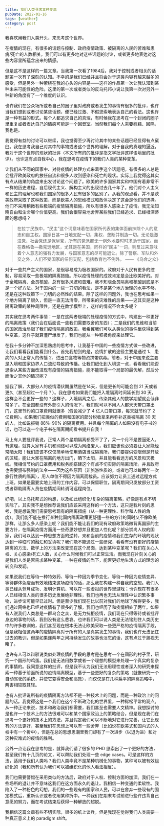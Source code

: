 ```yaml
---
title: 我们人类寻求某种变革
pubDate: 2022-01-16
tags: [weather]
category: post
---
```


我喜欢用我们人类开头，来思考这个世界。

在疫情的现在，有很多的话题与控制、政府疫情政策、被隔离的人民的苦难和患病/死亡的人数相关。我们可以有更多地对这些话题的讨论，或者更多地表达对这些内容里所蕴含出来的情感。

但是这不是这样的一篇文章。当我第一次看了1984后，我对于控制或者相关的话题第一次有了深刻的认知。不幸的是我们已经并且将会对于这类内容有越来越多的感受，但是另外一种萦绕在我的心头的内容是——这样的作品第一次让我认知到某种未来可能性的危险。这里的第一次或者类似的反乌托邦小说让我第一次对另外一种新的角度有了一个维度的认识。

也许我们在公众场所或者自己的圈子里对政府或者发生的事情有很多的批评，也许当我们想到或者讨论某些话题，便已经过激、不假思索地表达自己的看法。这也许是一种有益的形式。每个人都追求自己的真理，有时候我在思考在一个封闭的圈子里重复或者表达自己的情感可能是一个回音室。当然我们每个人需要慰藉、回鸣，我也是。

我觉得有益的讨论可以继续，我也觉得至少再讨论其中的某些话题已经显得有点窠臼。我在思考我自己对其中的事物或者这个世界的理解，对于自我的真理的逼近，我对于这个世界的现状的批评（本文所有的的批评是指文学批评这样语境里的批评）。也许这有点自我中心，我在思考在疫情下的我们人类的某种变革。

让我们从不同的国家中、对待疫情的处理方式来着手这个话题吧。有很多的人总是会批评欧美政府的放任自流和很多人收到感染和死亡的现状。实际上我觉得这其实有点从结果的角度来出发讨论这个问题了。欧美的许多国家其实和中国有着非常不一样的历史进程，自后现代主义、解构主义的出现过去几十年了。他们对个人主义和民主的理解也和我们国家的很多人民有很多的区别了。从我的观点看，并不是欧美政府采取了这种政策，而是欧美人的思维模式和政体决定了这会是他们的选择。他们不采用稍微有些极端的疫情隔离措施，所以有很多人感染上了疫情。我无法知晓自由和生命哪个价值更高。我们会很容易地舍弃某些我们已经追求、已经根深蒂固的思想吗？

> 在拉丁民族中，“民主”这个词意味着在国家所代表的集体面前抹除个人的意志和自主权。国家日甚一日地支配一切，集权、垄断并制造一切。无论是激进党、社会党还是保皇党，所有的党派都无一例外地要时时求助于国家。而在盎格鲁—撒克逊地区，尤其是在美国，同样的“民主”一词，则反过来意味着个人意志的强有力发展，与国家意志的尽可能退让。除了警察、军队和外交之外，人们不受国家的任何支配，包括教育也不例外。 —— 《乌合之众》

对于一些共产主义的国家，是很容易成为极权国家的。政府对于人民有更多的控制，容易采取一些极端的隔离措施。所以疫情处理的成效肯定是会比欧美好的。对于全城隔离、全员核酸，总有很多风波和苦难。我不知晓全员隔离和核酸到底是不是一个好方法。对于国内的一些一刀切的看法，是不是某个地方治理的水平不够，还是在这种政策下一刀切的必然性的结果。除了这样的问题外，我也在思考如果一个地方隔离了很久，但是一直无法清零，所带来的灾难性的后果——这其实是这种隔离政策的某种局限性。还是在数学模型上，这样的情况不会太多呢？

其实我在思考两件事情：一是在这两者极端的处理疫情的方式中，构建出一种更好的隔离政策（我们会在后面说一些我们需要取舍的东西）；二是我们的思维和当前的国家政治局限了我们疫情隔离的政策，我希翼我们可以从类似的事件里获得到某种变革，这样子就算僵尸爆发了，我们也能从一种积极角度来处理它。

在我十多分钟不加深思熟虑的思考中，让我基于中国的一些疫情方式做一些改进，让我们看看我们能看到什么。首先我想到的是，疫情扩散的途径主要是通过 1、 患病的人对正常人的传播 2、进出口食物等物资携带病毒。前者，对于中国来说主要是入境和国家边界人口流动导致的传播。让我们细化到入境这一点，看看我们能否思索从某些方面改进现有疫情的隔离措施，能不能取得一个局部的最优解，然后分而治之其他的情况呢？

据我了解，大部分人的疫情潜伏期虽然是在14天，但是更长的可能会到 21 天或者更久（甚至超过一个月？）。我在思考如果我们能把入境隔离时间延长到 30 天，这样会不会更好一些的？这样子，入境隔离之后，传染其他人的数学期望就会低非常多了。在全国都没有外部引入的情况下，我们就可以不用人人都天天带口罩出门，这里节约的口罩费用就很多（假设减少了 4 亿人口带口罩，每天就节约了 2 亿费用）。如果我们把类似的费用和国家的部分税收拿来再弥补这类被隔离 30 天的人，比如说报销 88%-90% 的隔离费用。并且每个隔离的人如果没有电子书的话，也可以送一个电子书在隔离期间看书提升自我！

马上有人要批评我说，正常人两个星期隔离都受不了了，呆一个月不是要逼死人。有道理，就算大家有手机和网络可以成为网络废人，我们应该也必须要让大家能经常晒太阳！我们应该不仅仅简单地使用酒店当成隔离所，我们要提供受限但是开放的区域，能让大家在隔离的地方出门，晒下太阳，并且能看看远方的风景和天极线。我相信节约的口罩费用和税务能搭建这个有点不切实际的隔离场所。并且政府也需要颁布强制的法令——因为这些原因（非旅游性质的，或者也可以每两年一次旅行性质的隔离），用人单位不得因为隔离而裁员。应该努力让员工通过远程方式上班。如果是需要实地上班的工作内容，可以保留职位，隔离期间只发放部分工资或者帮助隔离人员在疫情期间转调可远程岗位。

好吧，以上乌托邦式的构想，以及如此组织化/复杂的隔离策略，好像是有点不切实际了。其实我不是想推荐说我们应该采用这样的一个方法，这只是我片刻的思考，我是想说我们需要思考现有的隔离措施（从一种更理性、科学和人性的角度）。我们能不能在推行某种比国内隔离政策更舒适一些的方针的同时又不像欧美那样，让那么多人感染上呢？我们能不能让我们的现有政府政策略微背离国家的主要方针，在隔离疫情方面用一些奇思妙想并且更加人性化呢？部分崇尚人权的国家，我们可以达到一种思想方面的逆转，来和当前的疫情和我们生存的环境的现状达到一种临时的融汇和妥协呢？我们能不能通过一些研究，看看有没有更好的疫情隔离的方法、数学上的方法来改变现在这个局面，达到某种变革呢？我们在关心人权、关心感染/死亡人数，关心什么时候我们可以正常生活。而我现在片刻关心的是我们人类是否需求某种变革，一种在疫情的当下，能否更好地生活方式的理念的转变和发轫。

如果说我们在等待一种特效药、等待一种因为季节变化、等待一种因为疫情变异、等待群体免疫而有效地结束这场疫情的话，那么我在构建一种自我的空想。我们人类已经从登月成功、发明计算机、可以在一些虚拟的世界里游戏；也许现在有很多人已经相信人类的很多历史发展绝非理性，我们也再也无法从理性中认识繁多事物，进步论可能早已过时。但是至少我们现在比以前对我们的地球了解得更多，我们通过网络也已经对疫情有了很多的了解，我们也经历了和疫情相处了两年。如果有人说我们人类总是一群乌合之众，是无力抗拒疫情，我们现在只得等待或者批评身边的事物的话，我到没有这么悲哀。也许我们可以说人类是无法铭刻住人类历史中的许多教训的，我们甚至现在根本无法让欧美采取一些更严格的疫情隔离手段，但是我相信这两年的疫情隔离对于所有的人是真实发生的事情，我们也许无法记住过去的教训，但是如果连两年之间持续发生的故事也淡忘的话，这有点过于熟视无睹了。

也许有人可以辩驳说类似处理疫情的手段的思考是在思考一个在圆形的村子里，研究一个圆形的鸡蛋。我们是无法用数学或者一个理想的模型来处理一个真实的复杂的事情的。我同意这样的批评，但是我不认为我们无法用理性或者深入的研究来探索一种基于前面所说的疫情隔离模型，基于一些更好的复杂的策略（就像研究一个自动驾驶的系统，并使它变得安全和高效），而仅仅是在几种扁平的隔离策略中，两害相较取其轻。

也有人批评说所有的疫情隔离方法都不是一种技术上的问题，而是一种政治上的问题的话。我觉得这是一个我们在这个不断政治化的世界里，一种稀松平常的观点。从一种正论来说，技术和政治我们都需要，我们甚至也需要人文精神。我想探讨的是也许一个技术上的方法很难可以和某个国家政治上的策略结合，但是现在我们在思考一个更好的技术上的方法，并且假定我们可以不断地对它进行完善，让它比现有的方法更好，甚至我们在思想上可以有一些舍弃（比如说在欧美式和国内式的人权中有一个折中），但是在总的思想思潮里我们却有了一次进步（以退为进）和对这种灾难式的疫情的胜利。

另外一点让我在思考的是，就算我们请了很多的 PHD 思索出了一个更好的方法，甚至我们有十几页的论文，可以帮助我们处理一些 edge cases。可是这样的方法，适用于我们人类吗？我们人类毕竟不是某种机械化的事物，某种可以被有效组织化的（我和所有认为我们可以被组织化的他人看法相反）。

我们也需要警惕在采用类似的方法后，政府对于人权、控制方面的加深。我们在一些场所的退让并不意味这我们在这方面永久的退让。我相信一种变通的柔软性。我陷入了一种粉色的幻想，我们的一些现有的国家和人民，可以在舍弃一些现有的固定模式后，重新认识或者使用某种折中。一种我们在期末考试前进行些许违背自己意愿的努力，而在考试结束后获得一种解放的超脱。

我相信这篇文章有些不切实际，很多的纸上谈兵，但是我现在觉得我们人类需要一种真正意义上的 paradigm shift。
